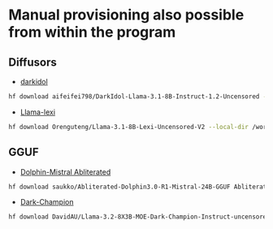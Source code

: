 # Manual provisioning also possible from within the program

## Diffusors

- [darkidol](https://huggingface.co/aifeifei798/DarkIdol-Llama-3.1-8B-Instruct-1.2-Uncensored)

```bash
hf download aifeifei798/DarkIdol-Llama-3.1-8B-Instruct-1.2-Uncensored --local-dir /workspace/text-generation-webui/user_data/models/darkidol
```

- [Llama-lexi](https://huggingface.co/Orenguteng/Llama-3.1-8B-Lexi-Uncensored-V2)

```bash
hf download Orenguteng/Llama-3.1-8B-Lexi-Uncensored-V2 --local-dir /workspace/text-generation-webui/user_data/models/llama-lexi
```

## GGUF

- [Dolphin-Mistral Abliterated](https://huggingface.co/saukko/Abliterated-Dolphin3.0-R1-Mistral-24B-GGUF)

```bash
hf download saukko/Abliterated-Dolphin3.0-R1-Mistral-24B-GGUF Abliterated-Dolphin3.0-R1-Mistral-24B-Q8_0.gguf --local-dir /workspace/text-generation-webui/user_data/models/
```

- [Dark-Champion](https://huggingface.co/DavidAU/Llama-3.2-8X3B-MOE-Dark-Champion-Instruct-uncensored-abliterated-18.4B-GGUF)

```bash
hf download DavidAU/Llama-3.2-8X3B-MOE-Dark-Champion-Instruct-uncensored-abliterated-18.4B-GGUF L3.2-8X3B-MOE-Dark-Champion-Inst-18.4B-uncen-ablit_D_AU-Q8_0.gguf --local-dir /workspace/text-generation-webui/user_data/models/
```


